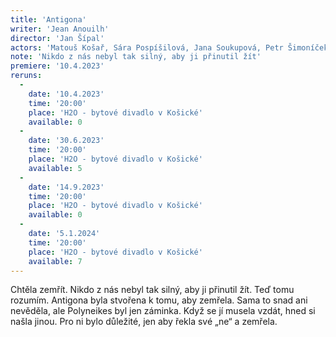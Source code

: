 ```yaml
---
title: 'Antigona'
writer: 'Jean Anouilh'
director: 'Jan Šípal'
actors: 'Matouš Košař, Sára Pospíšilová, Jana Soukupová, Petr Šimoníček, Marek Kryška, Martina Tylová, Lenka Mazlová, Jakub Brunclík, Lukáš Sahula, Michael Rádl'
note: 'Nikdo z nás nebyl tak silný, aby ji přinutil žít'
premiere: '10.4.2023'
reruns:
  -  
    date: '10.4.2023'
    time: '20:00'
    place: 'H2O - bytové divadlo v Košické'
    available: 0
  -  
    date: '30.6.2023'
    time: '20:00'
    place: 'H2O - bytové divadlo v Košické'
    available: 5
  -
    date: '14.9.2023'
    time: '20:00'
    place: 'H2O - bytové divadlo v Košické'
    available: 0
  -
    date: '5.1.2024'
    time: '20:00'
    place: 'H2O - bytové divadlo v Košické'
    available: 7
---
```

Chtěla zemřít. Nikdo z nás nebyl tak silný, aby ji přinutil žít. Teď tomu rozumím. Antigona byla stvořena k tomu, aby zemřela. Sama to snad ani nevěděla, ale Polyneikes byl jen záminka. Když se jí musela vzdát, hned si našla jinou. Pro ni bylo důležité, jen aby řekla své „ne“ a zemřela.
